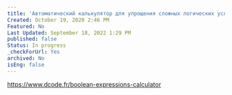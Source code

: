 ```yaml
---
title: 'Aвтоматический калькулятор для упрощения сложных логических условий'
Created: October 19, 2020 2:46 PM
Featured: No
Last Updated: September 18, 2022 1:29 PM
published: false
Status: In progress
_checkForUrl: Yes
archived: No
isEng: false
---
```


https://www.dcode.fr/boolean-expressions-calculator